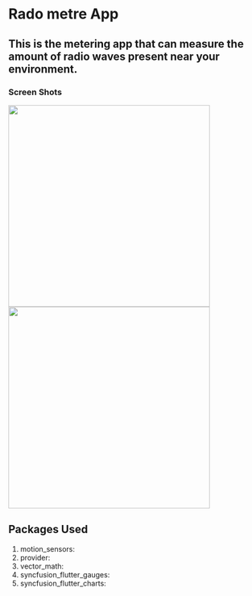 ﻿# Rado metre App

## This is the metering app that can measure the amount of radio waves present near your environment.

### Screen Shots

<p float="left">

  <img src="https://user-images.githubusercontent.com/41485907/218252303-840c40d5-234d-4ab3-88b7-0e288261a7d7.png" width="400">

  
  <img src="https://user-images.githubusercontent.com/41485907/218252235-2150d6ef-f0b2-48b4-b740-828aee1dc894.png" width="400">

</p>

## Packages Used
 1. motion_sensors:
 2. provider:
 3. vector_math:
 4. syncfusion_flutter_gauges:
 5. syncfusion_flutter_charts:
